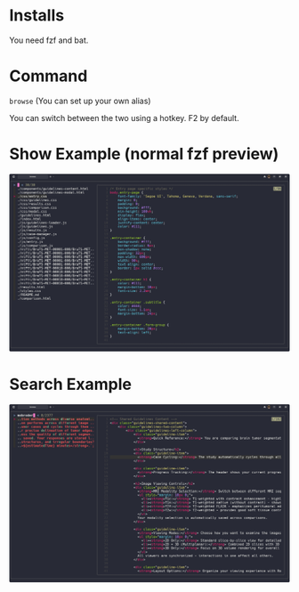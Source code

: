 # Installs

You need fzf and bat.

# Command

`browse` (You can set up your own alias)

You can switch between the two using a hotkey. F2 by default.

# Show Example (normal fzf preview)

![image](show.png)


# Search Example 

![Search Example](search.png)
